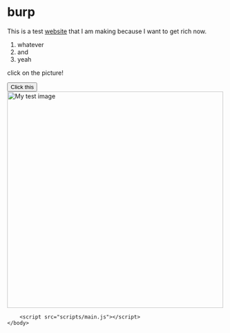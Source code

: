 <!DOCTYPE html>
<html>
    <head>
        <meta charset="utf-8">
        <link href="styles/style.css" rel="stylesheet">
        <title>EEEEEP</title>
    </head>
    <body>
        <h1>burp</h1>
        <p>This is a test <a href="http://www.google.com">website</a> that I am making because I want to get rich now.</p>
        <ol>
            <li>whatever</li>
            <li>and</li>
            <li>yeah</li>
        </ol>
        <p>click on the picture! </p>
        <button>Click this</button>
        <img src="images/headshotttt.png" width=500px alt="My test image">
        
        <script src="scripts/main.js"></script>
    </body>
</html>
